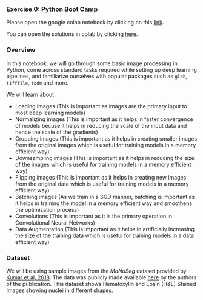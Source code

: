 ### Exercise 0: Python Boot Camp

Please open the google colab notebook by clicking on this [link](https://colab.research.google.com/github/dlmbl/boot/blob/main/exercise.ipynb).

You can open the solutions in colab by clicking [here](https://colab.research.google.com/github/dlmbl/boot/blob/main/solution.ipynb).

### Overview

In this notebook, we will go through some basic image processing in Python, come across standard tasks required while setting up deep learning pipelines, and familiarize ourselves with popular packages such as `glob`, `tifffile`, `tqdm` and more.

We will learn about:

- Loading images (This is important as images are the primary input to most deep learning models)
- Normalizing images (This is important as it helps in faster convergence of models becuse it helps in reducing the scale of the input data and hence the scale of the gradients)
- Cropping images (This is important as it helps in creating smaller images from the original images which is useful for training models in a memory efficient way)
- Downsampling images (This is important as it helps in reducing the size of the images which is useful for training models in a memory efficient way)
- Flipping images (This is important as it helps in creating new images from the original data which is useful for training models in a memory efficient way)
- Batching images (As we train in a SGD manner, batching is important as it helps in training the model in a memory efficient way and smoothens the optimization process)
- Convolutions (This is important as it is the primary operation in Convolutional Neural Networks)
- Data Augmentation (This is important as it helps in artificially increasing the size of the training data which is useful for training models in a data efficient way)

### Dataset

We will be using sample images from the _MoNuSeg_ dataset provided by [Kumar et al, 2018](https://ieeexplore.ieee.org/document/8880654). The data was publicly made available [here](https://monuseg.grand-challenge.org/) by the authors of the publication.
This dataset shows Hematoxylin and Eosin (H&E) Stained Images showing nuclei in different shapes.
